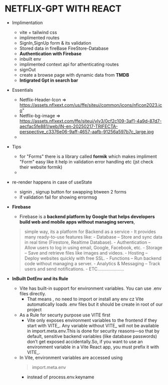 # NETFLIX-GPT WITH REACT

* Implimentation
    * vite + tailwind css
    * implimented routes
    * SignIn,SignUp form & its validation
    * Stored data in fireBase FireStore-Database 
    * **Authentication with Firebase** 
    * inbuilt env
    * implimented context api for athenticating routes
    * signOut 
    * create a browse page with dynamic data from **TMDB**
    * **Intigrated Gpt in search bar**
* Essentials
    - Netflix-Header-Icon => https://assets.nflxext.com/us/ffe/siteui/common/icons/nficon2023.ico"
    - Netflix-bg-image => https://assets.nflxext.com/ffe/siteui/vlv3/0cf2c109-3af1-4a9d-87d7-aecfac5fe881/web/IN-en-20250217-TRIFECTA-perspective_c3376e06-9aff-4657-aafb-91256a597b7c_large.jpg
    - 

* Tips
    - for "Forms" there is a library called **formik**  which makes impliment "Form" easy like it help in validation error handling etc (jst check their website formik)
    - 



* re-render happens in case of useState
    - signin , signup button for swapping  btween 2 forms
    - if validation fail for showing errormsg

* **Firebase**
    - Firebase is a **backend platform by Google that helps developers build web and mobile apps without managing servers**,
    > simple way, its a platform for Backend as a service
        - It provides many ready-to-use features like:
            - Database – Store and sync data in real time (Firestore, Realtime Database).
            - Authentication – Allow users to log in using email, Google, Facebook, etc.
            - Storage – Save and retrieve files like images and videos.
            - Hosting – Deploy websites quickly with free SSL.
            - Functions – Run backend code without managing a server.
            - Analytics & Messaging – Track users and send notifications.
            - ETC.....................


* **InBuilt DotEnv and its Rule** 
    *  Vite has built-in support for environment variables. You can use .env files directly.
        - That means , no need to import or install any env cz Vite automatically loads .env files but it should be create in root of our project 
    * As a Rule for securty purpose use VITE first 
        - Vite only exposes environment variables to the frontend if they start with VITE_. Any variable without VITE_ will not be available in import.meta.env.This is done for security reasons—so that by default, sensitive backend variables (like database passwords) don’t get exposed accidentally.So, if you want to use an environment variable in a Vite React app, you must prefix it with VITE_.
    * In Vite, environment variables are accessed using 
        > import.meta.env 
        - instead of process.env.keyname


        
